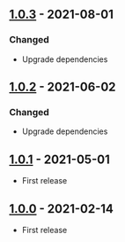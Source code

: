 ## [1.0.3] - 2021-08-01
### Changed
- Upgrade dependencies

## [1.0.2] - 2021-06-02
### Changed
- Upgrade dependencies

## [1.0.1] - 2021-05-01
- First release

## [1.0.0] - 2021-02-14
- First release

[1.0.3]: https://github.com/ReasonSoftware/action-notify-slack/compare/v1.0.2...v1.0.3
[1.0.2]: https://github.com/ReasonSoftware/action-notify-slack/compare/v1.0.1...v1.0.2
[1.0.1]: https://github.com/ReasonSoftware/action-notify-slack/compare/v1.0.0...v1.0.1
[1.0.0]: https://github.com/ReasonSoftware/action-notify-slack/releases/tag/v1.0.0
